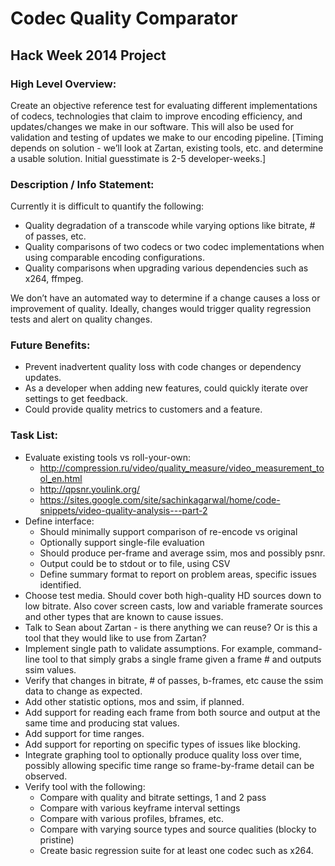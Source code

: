# Codec Quality Comparator

## Hack Week 2014 Project

### High Level Overview:

Create an objective reference test for evaluating different implementations of codecs, technologies that claim to improve encoding efficiency, and updates/changes we make in our software.  This will also be used for validation and testing of updates we make to our encoding pipeline. [Timing depends on solution - we’ll look at Zartan, existing tools, etc. and determine a usable solution.  Initial guesstimate is 2-5 developer-weeks.]

### Description / Info Statement:

Currently it is difficult to quantify the following:

  * Quality degradation of a transcode while varying options like bitrate, # of passes, etc.
  * Quality comparisons of two codecs or two codec implementations when using comparable encoding configurations.
  * Quality comparisons when upgrading various dependencies such as x264, ffmpeg.

We don’t have an automated way to determine if a change causes a loss or improvement of quality. Ideally, changes would trigger quality regression tests and alert on quality changes.

### Future Benefits: 

  * Prevent inadvertent quality loss with code changes or dependency updates. 
  * As a developer when adding new features, could quickly iterate over settings to get feedback.
  * Could provide quality metrics to customers and a feature.

### Task List:

  * Evaluate existing tools vs roll-your-own:
    * http://compression.ru/video/quality_measure/video_measurement_tool_en.html
    * http://qpsnr.youlink.org/
    * https://sites.google.com/site/sachinkagarwal/home/code-snippets/video-quality-analysis---part-2
  * Define interface:
    * Should minimally support comparison of re-encode vs original
    * Optionally support single-file evaluation
    * Should produce per-frame and average ssim, mos and possibly psnr.
    * Output could be to stdout or to file, using CSV
    * Define summary format to report on problem areas, specific issues identified.
  * Choose test media. Should cover both high-quality HD sources down to low bitrate. Also cover screen casts, low and variable framerate sources and other types that are known to cause issues.
  * Talk to Sean about Zartan - is there anything we can reuse? Or is this a tool that they would like to use from Zartan?
  * Implement single path to validate assumptions. For example, command-line tool to that simply grabs a single frame given a frame # and outputs ssim values.
  * Verify that changes in bitrate, # of passes, b-frames, etc cause the ssim data to change as expected.
  * Add other statistic options, mos and ssim, if planned.
  * Add support for reading each frame from both source and output at the same time and producing stat values.
  * Add support for time ranges.
  * Add support for reporting on specific types of issues like blocking.
  * Integrate graphing tool to optionally produce quality loss over time, possibly allowing specific time range so frame-by-frame detail can be observed.
  * Verify tool with the following:
    * Compare with quality and bitrate settings, 1 and 2 pass
    * Compare with various keyframe interval settings
    * Compare with various profiles, bframes, etc.
    * Compare with varying source types and source qualities (blocky to pristine)
    * Create basic regression suite for at least one codec such as x264.